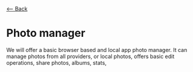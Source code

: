 [⟵ Back](../features.md#features)

# Photo manager

We will offer a basic browser based and local app photo manager. It can manage photos from all providers, or local photos, offers basic edit operations, share photos, albums, stats, 

